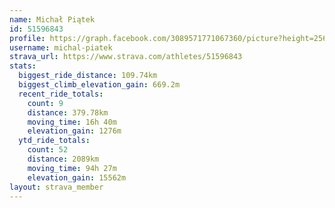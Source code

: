 ```yaml
---
name: Michał Piątek
id: 51596843
profile: https://graph.facebook.com/3089571771067360/picture?height=256&width=256
username: michal-piatek
strava_url: https://www.strava.com/athletes/51596843
stats:
  biggest_ride_distance: 109.74km
  biggest_climb_elevation_gain: 669.2m
  recent_ride_totals:
    count: 9
    distance: 379.78km
    moving_time: 16h 40m
    elevation_gain: 1276m
  ytd_ride_totals:
    count: 52
    distance: 2089km
    moving_time: 94h 27m
    elevation_gain: 15562m
layout: strava_member
--- 
```

